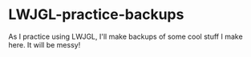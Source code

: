 # LWJGL-practice-backups
As I practice using LWJGL, I'll make backups of some cool stuff I make here. It will be messy!
